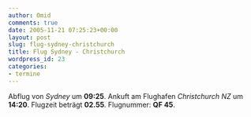 ```yaml
---
author: Omid
comments: true
date: 2005-11-21 07:25:23+00:00
layout: post
slug: flug-sydney-christchurch
title: Flug Sydney - Christchurch
wordpress_id: 23
categories:
- termine
---
```


Abflug von _Sydney_ um **09:25**.
Ankuft am Flughafen _Christchurch NZ_  um **14:20**.
Flugzeit beträgt **02.55**.
Flugnummer:  **QF 45**.

